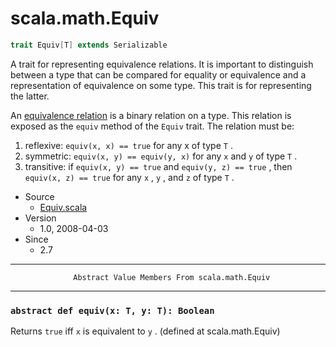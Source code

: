 
#                               scala.math.Equiv                               #

```scala
trait Equiv[T] extends Serializable
```

A trait for representing equivalence relations. It is important to distinguish
between a type that can be compared for equality or equivalence and a
representation of equivalence on some type. This trait is for representing the
latter.

An [equivalence relation](http://en.wikipedia.org/wiki/Equivalence_relation) is
a binary relation on a type. This relation is exposed as the `equiv` method of
the `Equiv` trait. The relation must be:

1. reflexive: `equiv(x, x) == true` for any x of type `T` .
2. symmetric: `equiv(x, y) == equiv(y, x)` for any `x` and `y` of type `T` .
3. transitive: if `equiv(x, y) == true` and `equiv(y, z) == true` , then
    `equiv(x, z) == true` for any `x` , `y` , and `z` of type `T` .

* Source
  * [Equiv.scala](https://github.com/scala/scala/tree/6d09a1ba5f/src/library/scala/math/Equiv.scala#L1)
* Version
  * 1.0, 2008-04-03
* Since
  * 2.7


--------------------------------------------------------------------------------
                  Abstract Value Members From scala.math.Equiv
--------------------------------------------------------------------------------


### `abstract def equiv(x: T, y: T): Boolean`                                ###

Returns `true` iff `x` is equivalent to `y` .
(defined at scala.math.Equiv)
